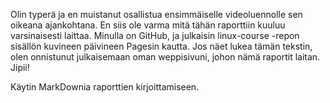 Olin typerä ja en muistanut osallistua ensimmäiselle videoluennolle sen oikeana ajankohtana. 
En siis ole varma mitä tähän raporttiin kuuluu varsinaisesti laittaa. Minulla on GitHub, ja julkaisin linux-course -repon sisällön kuvineen päivineen Pagesin kautta. 
Jos näet lukea tämän tekstin, olen onnistunut julkaisemaan oman weppisivuni, johon nämä raportit laitan. Jipii!

Käytin MarkDownia raporttien kirjoittamiseen. 
